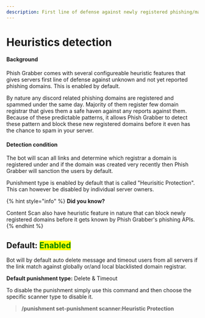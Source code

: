 ```yaml
---
description: First line of defense against newly registered phishing/malicious domains!
---
```


# Heuristics detection

#### Background

Phish Grabber comes with several configureable heuristic features that gives servers first line of defense against unknown and not yet reported phishing domains. This is enabled by default.

By nature any discord related phishing domains  are registered and spammed under the same day. Majority of them register few domain registrar that gives them a safe haven against any reports against them. Because of these predictable patterns, it allows Phish Grabber to detect these pattern and block these new registered domains before it even has the chance to spam in your server.

#### Detection condition

The bot will scan all links and determine which registrar a domain is registered under and if the domain was created very recently then Phish Grabber will sanction the users by default.&#x20;

Punishment type is enabled by default that is called "Heurisitic Protection". This can however be disabled by individual server owners.&#x20;

{% hint style="info" %}
**Did you know?**

Content Scan also have heuristic feature in nature that can block newly registered domains before it gets known by Phish Grabber's phishing APIs.&#x20;
{% endhint %}

## Default: <mark style="color:green;">Enabled</mark>

Bot will by default auto delete message and timeout users from all servers if the link match against globally or/and local blacklisted domain registrar.

**Default punishment type:** Delete & Timeout



To disable the punishment simply use this command and then choose the specific scanner type to disable it.

> **/punishment set-punishment scanner:Heuristic Protection**
